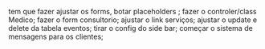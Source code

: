 tem que fazer ajustar os forms, botar placeholders ;
fazer o controler/class Medico;
fazer o form consultorio;
ajustar o link serviços;
ajustar o update e delete da tabela eventos;
tirar o config do side bar;
começar o sistema de mensagens para os clientes;
